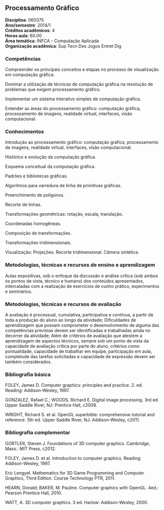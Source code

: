 ## Processamento Gráfico

**Disciplina**: 060375  
**Ano/semestre**:  2014/1  
**Créditos acadêmicos**: 4  
**Horas aula**: 60.00  
**Área temática**:  INFCA - Computação Aplicada  
**Organização acadêmica**: Sup Tecn Des Jogos Entret Dig  

### Competências

Compreender os principais conceitos e etapas no processo de visualização em computação gráfica.

Dominar a utilização de técnicas de computação gráfica na resolução de problemas que exigem processamento gráfico.

Implementar um sistema interativo simples de computação gráfica.

Entender as áreas do processamento gráfico: computação gráfica, processamento de imagens, realidade virtual, interfaces, visão computacional.


### Conhecimentos

Introdução ao processamento gráfico: computação gráfica, processamento de imagens, realidade virtual, interfaces, visão computacional.

Histórico e evolução da computação gráfica.

Esquema conceitual da computação gráfica.

Padrões e bibliotecas gráficas.

Algoritmos para varredura de linha de primitivas gráficas.

Preenchimento de polígonos.

Recorte de linhas.

Transformações geométricas: rotação, escala, translação.

Coordenadas homogêneas.

Composição de transformações.

Transformações tridimensionais.

Visualização: Projeções. Recorte tridimensional. Câmera sintética.


### Metodologias, técnicas e recursos de ensino e aprendizagem

Aulas expositivas, sob o enfoque da discussão e análise crítica (sob ambos os pontos de vista, técnico e humano) dos conteúdos apresentados, intercaladas com a realização de exercícios de cunho prático, experimentos e seminários.


### Metodologias, técnicas e recursos de avaliação
A avaliação é processual, cumulativa, participativa e contínua, a partir de toda a produção do aluno ao longo da atividade;  Dificuldades de aprendizagem que possam comprometer o desenvolvimento de alguma das competências previstas devem ser identificadas e trabalhadas ainda no decorrer da atividade; Além de critérios de avaliação que atestem a aprendizagem de aspectos técnicos, sempre sob um ponto de vista da capacidade de avaliação crítica por parte do aluno, critérios como pontualidade, capacidade de trabalhar em equipe, participação em aula, completude das tarefas solicitadas e capacidade de expressão devem ser também considerados.


### Bibliografia básica

FOLEY, James D. Computer graphics: principles and practice. 2. ed. Reading: Addison-Wesley, 1997.

GONZALEZ, Rafael C.; WOODS, Richard E. Digital image processing. 3rd ed. Upper Saddle River, NJ: Prentice Hall, c2008.

WRIGHT, Richard S. et al. OpenGL superbible: comprehensive tutorial and reference. 5th ed. Upper Saddle River, NJ: Addison-Wesley, c2011.


### Bibliografia complementar

GORTLER, Steven J. Foundations of 3D computer graphics. Cambridge, Mass.: MIT Press, c2012.

FOLEY, James D. et al. Introduction to computer graphics. Reading: Addison-Wesley, 1997.

Eric Lengyel. Mathematics for 3D Game Programming and Computer Graphics, Third Edition. Course Technology PTR, 2011.

HEARN, Donald; BAKER, M. Pauline. Computer graphics with OpenGL. 4ed.: Pearson Prentice Hall, 2010.

WATT, A. 3D computer graphics. 3 ed. Harlow: Addison-Wesley, 2000.